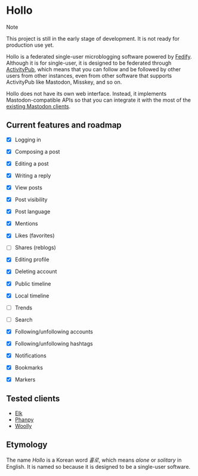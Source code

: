 Hollo
=====

> [!NOTE]
> This project is still in the early stage of development.  It is not ready for
> production use yet.

Hollo is a federated single-user microblogging software powered by [Fedify].
Although it is for single-user, it is designed to be federated through
[ActivityPub], which means that you can follow and be followed by other users
from other instances, even from other software that supports ActivityPub like
Mastodon, Misskey, and so on.

Hollo does not have its own web interface.  Instead, it implements
Mastodon-compatible APIs so that you can integrate it with the most of
the [existing Mastodon clients](#tested-clients).

[Fedify]: https://fedify.dev/
[ActivityPub]: https://www.w3.org/TR/activitypub/


Current features and roadmap
----------------------------

- [x] Logging in
- [x] Composing a post
- [x] Editing a post
- [x] Writing a reply
- [x] View posts
- [x] Post visibility
- [x] Post language
- [x] Mentions
- [x] Likes (favorites)
- [ ] Shares (reblogs)
- [x] Editing profile
- [x] Deleting account
- [x] Public timeline
- [x] Local timeline
- [ ] Trends
- [ ] Search
- [x] Following/unfollowing accounts
- [x] Following/unfollowing hashtags
- [x] Notifications
- [x] Bookmarks
- [x] Markers


Tested clients
--------------

 -  [Elk]
 -  [Phanpy]
 -  [Woolly]

[Elk]: https://elk.zone/
[Phanpy]: https://phanpy.social/
[Woolly]: https://apps.apple.com/us/app/woolly-for-mastodon/id6444360628


Etymology
---------

The name *Hollo* is a Korean word *홀로*, which means *alone* or *solitary* in
English.  It is named so because it is designed to be a single-user software.

<!-- cSpell: ignore Misskey -->
